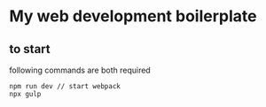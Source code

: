 # My web development boilerplate

## to start

following commands are both required

```
npm run dev // start webpack
npx gulp
```
